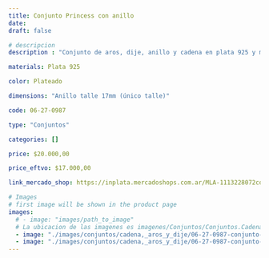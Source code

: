 ```yaml
---
title: Conjunto Princess con anillo
date: 
draft: false

# descripcion
description : "Conjunto de aros, dije, anillo y cadena en plata 925 y microcubic. Largo de cadena 40, 45 o 50 a elección. Revisá el talle del anillo, es el único talle (diámetro del anillo)"

materials: Plata 925

color: Plateado

dimensions: "Anillo talle 17mm (único talle)"

code: 06-27-0987

type: "Conjuntos"

categories: []

price: $20.000,00

price_eftvo: $17.000,00

link_mercado_shop: https://inplata.mercadoshops.com.ar/MLA-1113228072conjunto-plata-925-y-cristal-princess-con-anillo-_JM

# Images
# first image will be shown in the product page
images:
  # - image: "images/path_to_image"
  # La ubicacion de las imagenes es imagenes/Conjuntos/Conjuntos.Cadena, aros y dije/06-27-0987-conjunto-princess-con-anillo
  - image: "./images/conjuntos/cadena,_aros_y_dije/06-27-0987-conjunto-princess-con-anillo_a.jpg"
  - image: "./images/conjuntos/cadena,_aros_y_dije/06-27-0987-conjunto-princess-con-anillo_b.jpg"
---
```

